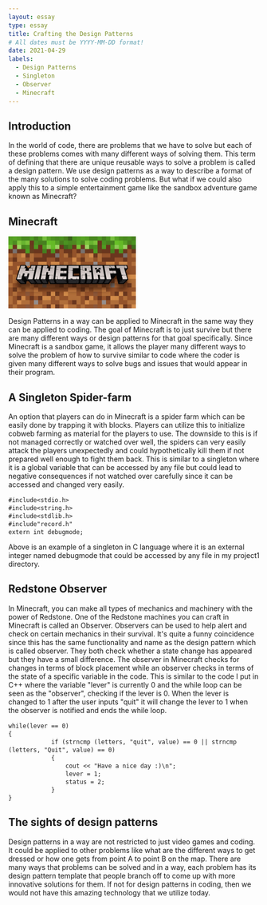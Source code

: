 ```yaml
---
layout: essay
type: essay
title: Crafting the Design Patterns
# All dates must be YYYY-MM-DD format!
date: 2021-04-29
labels:
  - Design Patterns
  - Singleton
  - Observer
  - Minecraft
---
```


## Introduction

In the world of code, there are problems that we have to solve but each of these problems comes with many different ways of solving them. This term of defining that there are unique reusable ways to solve a problem is called a design pattern. We use design patterns as a way to describe a format of the many solutions to solve coding problems. But what if we could also apply this to a simple entertainment game like the sandbox adventure game known as Minecraft?

## Minecraft

<img class="ui tiny left floated image" src="../img/minecraft-logo-2.jpg" style="width:256px;height:144px;">

Design Patterns in a way can be applied to Minecraft in the same way they can be applied to coding. The goal of Minecraft is to just survive but there are many different ways or design patterns for that goal specifically. Since Minecraft is a sandbox game, it allows the player many different ways to solve the problem of how to survive similar to code where the coder is given many different ways to solve bugs and issues that would appear in their program.

## A Singleton Spider-farm

An option that players can do in Minecraft is a spider farm which can be easily done by trapping it with blocks. Players can utilize this to initialize cobweb farming as material for the players to use. The downside to this is if not managed correctly or watched over well, the spiders can very easily attack the players unexpectedly and could hypothetically kill them if not prepared well enough to fight them back. This is similar to a singleton where it is a global variable that can be accessed by any file but could lead to negative consequences if not watched over carefully since it can be accessed and changed very easily.

```
#include<stdio.h>
#include<string.h>
#include<stdlib.h>
#include"record.h"
extern int debugmode;
```

Above is an example of a singleton in C language where it is an external integer named debugmode that could be accessed by any file in my project1 directory. 

## Redstone Observer

In Minecraft, you can make all types of mechanics and machinery with the power of Redstone. One of the Redstone machines you can craft in Minecraft is called an Observer. Observers can be used to help alert and check on certain mechanics in their survival. It's quite a funny coincidence since this has the same functionality and name as the design pattern which is called observer. They both check whether a state change has appeared but they have a small difference. The observer in Minecraft checks for changes in terms of block placement while an observer checks in terms of the state of a specific variable in the code. This is similar to the code I put in C++ where the variable "lever" is currently 0 and the while loop can be seen as the "observer", checking if the lever is 0. When the lever is changed to 1 after the user inputs "quit" it will change the lever to 1 when the observer is notified and ends the while loop.

```
while(lever == 0)
{
            if (strncmp (letters, "quit", value) == 0 || strncmp (letters, "Quit", value) == 0)
            {
                cout << "Have a nice day :)\n";
                lever = 1;
                status = 2;
            }
}
```

## The sights of design patterns

Design patterns in a way are not restricted to just video games and coding. It could be applied to other problems like what are the different ways to get dressed or how one gets from point A to point B on the map. There are many ways that problems can be solved and in a way, each problem has its design pattern template that people branch off to come up with more innovative solutions for them. If not for design patterns in coding, then we would not have this amazing technology that we utilize today.
